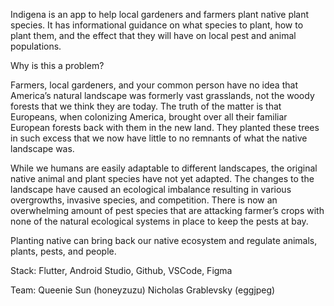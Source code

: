 Indigena is an app to help local gardeners and farmers plant native plant species. It has informational guidance on what species to plant, how to plant them, and the effect that they will have on local pest and animal populations. 

Why is this a problem?

Farmers, local gardeners, and your common person have no idea that America’s natural landscape was formerly vast grasslands, not the woody forests that we think they are today. The truth of the matter is that Europeans, when colonizing America, brought over all their familiar European forests back with them in the new land. They planted these trees in such excess that we now have little to no remnants of what the native landscape was. 

While we humans are easily adaptable to different landscapes, the original native animal and plant species have not yet adapted. The changes to the landscape have caused an ecological imbalance resulting in various overgrowths, invasive species, and competition. There is now an overwhelming amount of pest species that are attacking farmer’s crops with none of the natural ecological systems in place to keep the pests at bay. 

Planting native can bring back our native ecosystem and regulate animals, plants, pests, and people. 

Stack: 
Flutter, Android Studio, Github, VSCode, Figma

Team: Queenie Sun (honeyzuzu)
Nicholas Grablevsky (eggjpeg)
